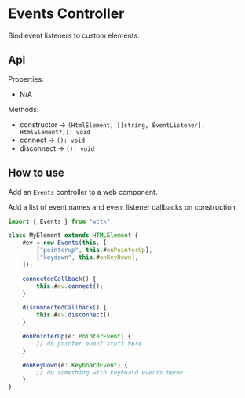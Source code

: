 # Events Controller

Bind event listeners to custom elements.

## Api

Properties:

- N/A

Methods:

- constructor -> `(HtmlElement, [[string, EventListener], HtmlElement?]): void`
- connect -> `(): void`
- disconnect -> `(): void`

## How to use

Add an `Events` controller to a web component.

Add a list of event names and event listener callbacks on construction.

```ts
import { Events } from "wctk";

class MyElement extends HTMLElement {
	#ev = new Events(this, [
		["pointerup", this.#onPointerUp],
		["keydown", this.#onKeyDown],
	]);

	connectedCallback() {
		this.#ev.connect();
	}

	disconnectedCallback() {
		this.#ev.disconnect();
	}

	#onPointerUp(e: PointerEvent) {
		// do pointer event stuff here
	}

	#onKeyDown(e: KeyboardEvent) {
		// do something with keyboard events here!
	}
}
```
